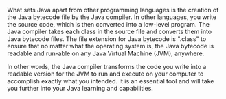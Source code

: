 What sets Java apart from other programming languages is the creation of the Java bytecode file by the Java compiler. In other languages, you write the source code, which is then converted into a low-level program. The Java compiler takes each class in the source file and converts them into Java bytecode files. The file extension for Java bytecode is ".class" to ensure that no matter what the operating system is, the Java bytecode is readable and run-able on any Java Virtual Machine (JVM), anywhere.

In other words, the Java compiler transforms the code you write into a readable version for the JVM to run and execute on your computer to accomplish exactly what you intended. It is an essential tool and will take you further into your Java learning and capabilities.


